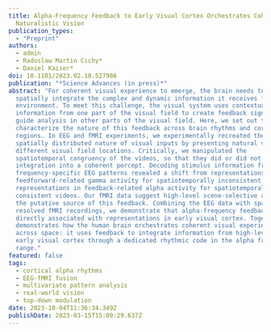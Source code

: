 ```yaml
---
title: Alpha-Frequency Feedback to Early Visual Cortex Orchestrates Coherent
  Naturalistic Vision
publication_types:
  - "Preprint"
authors:
  - admin
  - Radoslaw Martin Cichy*
  - Daniel Kaiser*
doi: 10.1101/2023.02.10.527986
publication: "*Science Advances (in press)*"
abstract: "For coherent visual experience to emerge, the brain needs to
  spatially integrate the complex and dynamic information it receives from the
  environment. To meet this challenge, the visual system uses contextual
  information from one part of the visual field to create feedback signals that
  guide analysis in other parts of the visual field. Here, we set out to
  characterize the nature of this feedback across brain rhythms and cortical
  regions. In EEG and fMRI experiments, we experimentally recreated the
  spatially distributed nature of visual inputs by presenting natural videos at
  different visual field locations. Critically, we manipulated the
  spatiotemporal congruency of the videos, so that they did or did not demand
  integration into a coherent percept. Decoding stimulus information from
  frequency-specific EEG patterns revealed a shift from representations in
  feedforward-related gamma activity for spatiotemporally inconsistent videos to
  representations in feedback-related alpha activity for spatiotemporally
  consistent videos. Our fMRI data suggest high-level scene-selective areas as
  the putative source of this feedback. Combining the EEG data with spatially
  resolved fMRI recordings, we demonstrate that alpha-frequency feedback is
  directly associated with representations in early visual cortex. Together this
  demonstrates how the human brain orchestrates coherent visual experience
  across space: it uses feedback to integrate information from high-level to
  early visual cortex through a dedicated rhythmic code in the alpha frequency
  range."
featured: false
tags:
  - cortical alpha rhythms
  - EEG-fMRI fusion
  - multivariate pattern analysis
  - real-world vision
  - top-down modulation
date: 2023-10-04T11:36:34.349Z
publishDate: 2023-03-15T15:09:29.637Z
---
```


